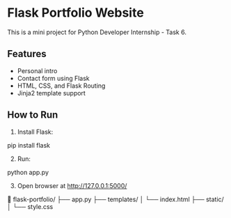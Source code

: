 # Flask Portfolio Website

This is a mini project for Python Developer Internship - Task 6.

## Features
- Personal intro
- Contact form using Flask
- HTML, CSS, and Flask Routing
- Jinja2 template support

## How to Run
1. Install Flask:

pip install flask

2. Run:

python app.py

3. Open browser at http://127.0.0.1:5000/

📁 flask-portfolio/
├── app.py
├── templates/
│   └── index.html
├── static/
│   └── style.css
